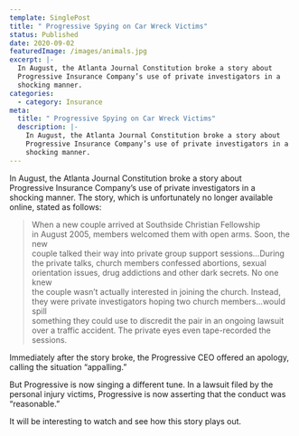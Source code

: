 ```yaml
---
template: SinglePost
title: " Progressive Spying on Car Wreck Victims"
status: Published
date: 2020-09-02
featuredImage: /images/animals.jpg
excerpt: |-
  In August, the Atlanta Journal Constitution broke a story about
  Progressive Insurance Company’s use of private investigators in a
  shocking manner. 
categories:
  - category: Insurance
meta:
  title: " Progressive Spying on Car Wreck Victims"
  description: |-
    In August, the Atlanta Journal Constitution broke a story about
    Progressive Insurance Company’s use of private investigators in a
    shocking manner.
---
```

<!--StartFragment-->

In August, the Atlanta Journal Constitution broke a story about\
Progressive Insurance Company’s use of private investigators in a\
shocking manner. The story, which is unfortunately no longer available\
online, stated as follows:

> When a new couple arrived at Southside Christian Fellowship\
> in August 2005, members welcomed them with open arms. Soon, the new\
> couple talked their way into private group support sessions…During\
> the private talks, church members confessed abortions, sexual\
> orientation issues, drug addictions and other dark secrets. No one knew\
> the couple wasn’t actually interested in joining the church. Instead,\
> they were private investigators hoping two church members…would spill\
> something they could use to discredit the pair in an ongoing lawsuit\
> over a traffic accident. The private eyes even tape-recorded the\
> sessions.

Immediately after the story broke, the Progressive CEO offered an apology, calling the situation “appalling.”

But Progressive is now singing a different tune. In a lawsuit filed by the personal injury victims, Progressive is now asserting that the conduct was “reasonable.”

It will be interesting to watch and see how this story plays out.

<!--EndFragment-->